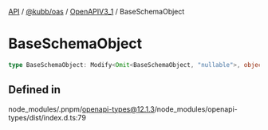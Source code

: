 [API](../../../../../packages.md) / [@kubb/oas](../../../index.md) / [OpenAPIV3\_1](../index.md) / BaseSchemaObject

# BaseSchemaObject

```ts
type BaseSchemaObject: Modify<Omit<BaseSchemaObject, "nullable">, object>;
```

## Defined in

node\_modules/.pnpm/openapi-types@12.1.3/node\_modules/openapi-types/dist/index.d.ts:79
